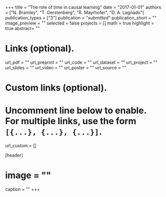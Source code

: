 +++
title = "The role of time in causal learning"
date = "2017-01-01"
authors = ["N. Bramley", "T. Gerstenberg", "R. Mayrhofer", "D. A. Lagnado"]
publication_types = ["3"]
publication = "_submitted_"
publication_short = ""
image_preview = ""
selected = false
projects = []
math = true
highlight = true
abstract= ""

# Links (optional).
url_pdf = ""
url_preprint = ""
url_code = ""
url_dataset = ""
url_project = ""
url_slides = ""
url_video = ""
url_poster = ""
url_source = ""

# Custom links (optional).
#   Uncomment line below to enable. For multiple links, use the form `[{...}, {...}, {...}]`.
url_custom = []

[header]
# image = ""
caption = ""
+++

